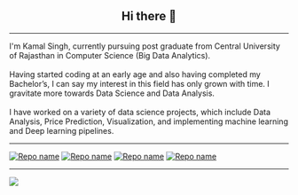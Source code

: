 <h2 align="center"> Hi there 👋 </h2>
<hr>

I'm Kamal Singh, currently pursuing post graduate from Central University of Rajasthan in Computer Science (Big Data Analytics).
<br><br>
Having started coding at an early age and also having completed my Bachelor’s, I can say my interest in this field has only grown with time. I gravitate more towards Data Science and Data Analysis.<br><br>
I have worked on a variety of data science projects, which include Data Analysis, Price Prediction, Visualization, and implementing machine learning and Deep learning pipelines. 
<hr>


[![Repo name](https://github-readme-stats.vercel.app/api/pin/?username=Kamal2511&repo=olympics-analysis&show_owner=true)](https://github.com/Kamal2511/olympics-analysis)
[![Repo name](https://github-readme-stats.vercel.app/api/pin/?username=Kamal2511&repo=Movie-Recommender-System&show_owner=true)](https://github.com/Kamal2511/Movie-Recommender-System)
[![Repo name](https://github-readme-stats.vercel.app/api/pin/?username=Kamal2511&repo=Flight-Fare-Prediction&show_owner=true)](https://github.com/Kamal2511/Flight-Fare-Prediction)
[![Repo name](https://github-readme-stats.vercel.app/api/pin/?username=Kamal2511&repo=Spam-classifier&show_owner=true)](https://github.com/Kamal2511/Spam-classifier)

<hr>


<img align ="center" src= 'https://github-readme-stats.vercel.app/api/top-langs/?username=Kamal2511'>
  

